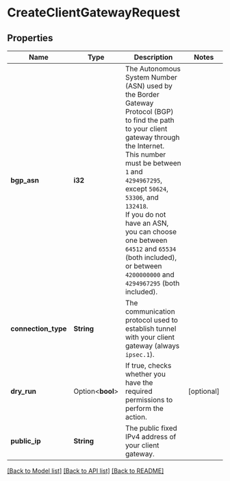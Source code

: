# CreateClientGatewayRequest

## Properties

Name | Type | Description | Notes
------------ | ------------- | ------------- | -------------
**bgp_asn** | **i32** | The Autonomous System Number (ASN) used by the Border Gateway Protocol (BGP) to find the path to your client gateway through the Internet. <br/> This number must be between `1` and `4294967295`, except `50624`, `53306`, and `132418`. <br/> If you do not have an ASN, you can choose one between `64512` and `65534` (both included), or between `4200000000` and `4294967295` (both included). | 
**connection_type** | **String** | The communication protocol used to establish tunnel with your client gateway (always `ipsec.1`). | 
**dry_run** | Option<**bool**> | If true, checks whether you have the required permissions to perform the action. | [optional]
**public_ip** | **String** | The public fixed IPv4 address of your client gateway. | 

[[Back to Model list]](../README.md#documentation-for-models) [[Back to API list]](../README.md#documentation-for-api-endpoints) [[Back to README]](../README.md)


